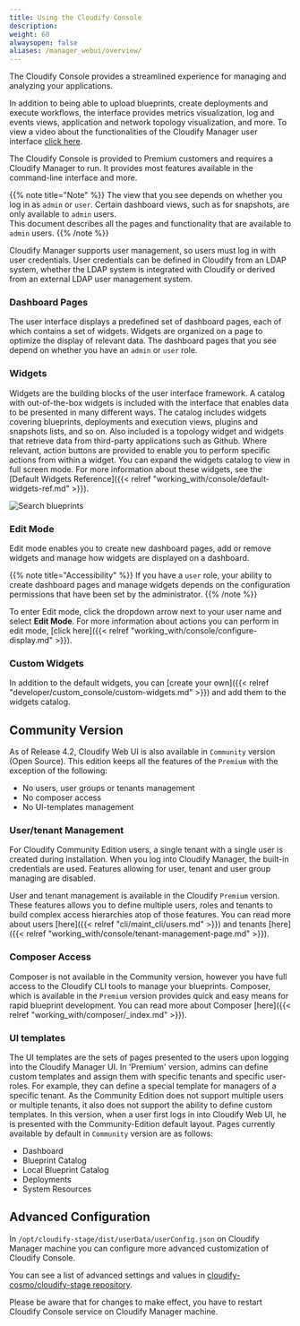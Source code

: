 ```yaml
---
title: Using the Cloudify Console
description: 
weight: 60
alwaysopen: false
aliases: /manager_webui/overview/
---
```


The Cloudify Console provides a streamlined experience for managing and analyzing your applications.

In addition to being able to upload blueprints, create deployments and execute workflows, the interface provides metrics visualization, log and events views, application and network topology visualization, and more. To view a video about the functionalities of the Cloudify Manager user interface [click here](https://www.youtube.com/watch?v=0orOaJYi5vs).

The Cloudify Console is provided to Premium customers and requires a Cloudify Manager to run. It provides most features available in the command-line interface and more. 

{{% note title="Note" %}}
The view that you see depends on whether you log in as `admin` or `user`. Certain dashboard views, such as for snapshots, are only available to `admin` users.<br>
This document describes all the pages and functionality that are available to `admin` users.
{{% /note %}}

Cloudify Manager supports user management, so users must log in with user credentials. User credentials can be defined in Cloudify from an LDAP system, whether the LDAP system is integrated with Cloudify or derived from an external LDAP user management system.

### Dashboard Pages
The user interface displays a predefined set of dashboard pages, each of which contains a set of widgets. Widgets are organized on a page to optimize the display of relevant data. The dashboard pages that you see depend on whether you have an `admin` or `user` role.

### Widgets
Widgets are the building blocks of the user interface framework. A catalog with out-of-the-box widgets is included with the interface that enables data to be presented in many different ways. The catalog includes widgets covering blueprints, deployments and execution views, plugins and snapshots lists, and so on. Also included is a topology widget and widgets that retrieve data from third-party applications such as Github. Where relevant, action buttons are provided to enable you to perform specific actions from within a widget. You can expand the widgets catalog to view in full screen mode. For more information about these widgets, see the [Default Widgets Reference]({{< relref "working_with/console/default-widgets-ref.md" >}}).

![Search blueprints]( /images/manager/dashbord2.png )

### Edit Mode
Edit mode enables you to create new dashboard pages, add or remove widgets and manage how widgets are displayed on a dashboard. 

{{% note title="Accessibility" %}}
If you have a `user` role, your ability to create dashboard pages and manage widgets depends on the configuration permissions that have been set by the administrator.
{{% /note %}}

To enter Edit mode, click the dropdown arrow next to your user name and select **Edit Mode**. For more information about actions you can perform in edit mode, [click here]({{< relref "working_with/console/configure-display.md" >}}).

### Custom Widgets
In addition to the default widgets, you can [create your own]({{< relref "developer/custom_console/custom-widgets.md" >}}) and add them to the widgets catalog. 

## Community Version
As of Release 4.2, Cloudify Web UI is also available in `Community` version (Open Source). This edition keeps all the features of the `Premium` with the exception of the following:

- No users, user groups or tenants management
- No composer access
- No UI-templates management 

### User/tenant Management
For Cloudify Community Edition users, a single tenant with a single user is created during installation. When you log into Cloudify Manager, the built-in credentials are used. Features allowing for user, tenant and user group managing are disabled.

User and tenant management is available in the Cloudify `Premium` version. These features allows you to define multiple users, roles and tenants to build complex access hierarchies atop of those features. You can read more about users [here]({{< relref "cli/maint_cli/users.md" >}}) and tenants [here]({{< relref "working_with/console/tenant-management-page.md" >}}).

### Composer Access
Composer is not available in the Community version, however you have full access to the Cloudify CLI tools to manage your blueprints. Composer, which is available in the `Premium` version provides quick and easy means for rapid blueprint development. You can read more about Composer [here]({{< relref "working_with/composer/_index.md" >}}).

### UI templates
The UI templates are the sets of pages presented to the users upon logging into the Cloudify Manager UI. In 'Premium' version, admins can define custom templates and assign them with specific tenants and specific user-roles. For example, they can define a special template for managers of a specific tenant. As the Community Edition does not support multiple users or multiple tenants, it also does not support the ability to define custom templates. In this version, when a user first logs in into Cloudify Web UI, he is presented with the Community-Edition default layout. Pages currently available by default in `Community` version are as follows:

- Dashboard
- Blueprint Catalog
- Local Blueprint Catalog
- Deployments
- System Resources

## Advanced Configuration

In `/opt/cloudify-stage/dist/userData/userConfig.json` on Cloudify Manager machine you can configure more advanced customization of Cloudify Console.

You can see a list of advanced settings and values in [cloudify-cosmo/cloudify-stage repository](https://github.com/cloudify-cosmo/cloudify-stage/blob/master/conf/userConfig.json).

Please be aware that for changes to make effect, you have to restart Cloudify Console service on Cloudify Manager machine. 